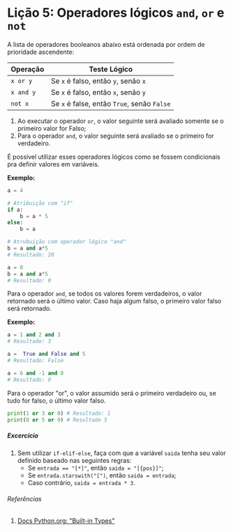 # Lição 5: Operadores lógicos `and`, `or` e `not`
A lista de operadores booleanos abaixo está ordenada por ordem de prioridade ascendente:

| Operação | Teste Lógico
|----------|-------------------------------------------
|`x or y`  |Se `x` é falso, então `y`, senão `x`
|`x and y` |Se `x` é falso, então `x`, senão `y`
|`not x`   |Se `x` é false, então `True`, senão `False`

1. Ao executar o operador `or`, o valor seguinte será avaliado somente se o primeiro valor for Falso;
2. Para o operador `and`, o valor seguinte será avaliado se o primeiro for verdadeiro.

É possível utilizar esses operadores lógicos como se fossem condicionais pra definir valores em variáveis.

**Exemplo:**
```python
a = 4

# Atribuição com "if"
if a:
    b = a * 5
else:
    b = a

# Atrubuição com operador lógico "and"
b = a and a*5
# Resultado: 20

a = 0
b = a and a*5
# Resultado: 0
```

Para o operador `and`, se todos os valores forem verdadeiros, o valor retornado será o último valor. 
Caso haja algum falso, o primeiro valor falso será retornado.

**Exemplo:**  
```python
a = 1 and 2 and 3
# Resultado: 3

a =  True and False and 5
# Resultado: False

a = 6 and -1 and 0
# Resultado: 0
```

Para o operador "or", o valor assumido será o primeiro verdadeiro ou, se tudo for falso, o último valor falso. 

```python
print(1 or 3 or 0) # Resultado: 1
print(0 or 5 or 9) # Resultado 5
```

##### Excercício
1. Sem utilizar `if-elif-else`, faça com que a variável `saida` tenha seu valor definido baseado nas seguintes regras:
    * Se `entrada == "[*]"`, então `saida = "[{pos}]"`;
    * Se `entrada.starswith("[")`, então `saida = entrada`;
    * Caso contrário, `saida = entrada * 3`.

###### Referências
1. [Docs Python.org: "Built-in Types"](https://docs.python.org/3/library/stdtypes.html#boolean-operations-and-or-not)
